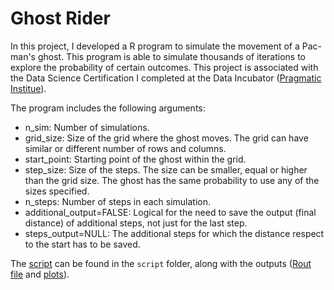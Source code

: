 # Ghost Rider

In this project, I developed a R program to simulate the movement of a Pac-man's ghost. This program is able to simulate thousands of iterations to explore the probability of certain outcomes. This project is associated with the Data Science Certification I completed at the Data Incubator ([Pragmatic Institue](https://www.credly.com/badges/f789cc0f-a7fc-4c04-adaf-8b72ca5f421c)).

The program includes the following arguments:

- n_sim: Number of simulations.
- grid_size: Size of the grid where the ghost moves. The grid can have similar or different number of rows and columns.
- start_point: Starting point of the ghost within the grid.
- step_size: Size of the steps. The size can be smaller, equal or higher than the grid size. The ghost has the same probability to use any of the sizes specified.
- n_steps: Number of steps in each simulation.
- additional_output=FALSE: Logical for the need to save the output (final distance) of additional steps, not just for the last step.
- steps_output=NULL: The additional steps for which the distance respect to the start has to be saved.

The [script](scripts/challenge_2.R) can be found in the ```script``` folder, along with the outputs ([Rout file](scripts/challenge_2.Rout) and [plots](scripts/Rplots.pdf)).
